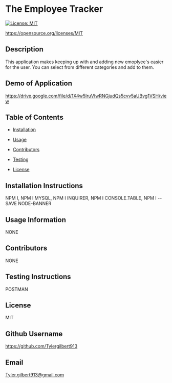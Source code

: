 
    
# The Employee Tracker
    
[![License: MIT](https://img.shields.io/badge/License-MIT-yellow.svg)](https://opensource.org/licenses/MIT)

https://opensource.org/licenses/MIT
    
## Description 
    
This application makes keeping up with and adding new emoplyee's easier for the user. You can select from different categories and add to them.

## Demo of Application

 https://drive.google.com/file/d/1X4w5IruVIwRNGjudQs5cvv5aUBvg1VSH/view
    
## Table of Contents
    
* [Installation](#installation)
    
* [Usage](#usage)
    
* [Contributors](#contributing)
    
* [Testing](#test)
    
* [License](#license)
    
## Installation Instructions
    
NPM I, NPM I MYSQL, NPM I INQUIRER, NPM I CONSOLE.TABLE, NPM I --SAVE NODE-BANNER
    
## Usage Information 
    
NONE
    
## Contributors 
    
NONE
    
## Testing Instructions 
    
POSTMAN
    
## License
    
MIT
    
## Github Username
    
https://github.com/Tylergilbert913
    
## Email
    
Tyler.gilbert913@gmail.com
    